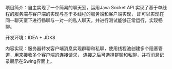 项目简介：自主实现了一个简易的聊天室，运用Java Socket API 实现了基于单线程的服务端与客户端的实现与基于多线程的服务端和客户端实现，
即可以实现在同一聊天室下进行畅聊与一对一的私人聊天。并进行测试能够正常运行，实现畅聊。

开发环境：IDEA + JDK8

内容实现：服务器转发客户端消息实现群聊和私聊，使用线程池创建多个阻塞管道，用来接收多个客户端的连接请求，
连接之后可选择群聊和私聊，并将消息记录展示在Swing界面上。
